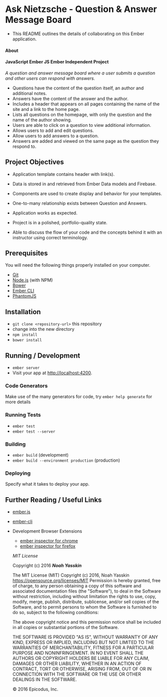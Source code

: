 # Ask Nietzsche - Question & Answer Message Board

* This README outlines the details of collaborating on this Ember application.

#### About
#### JavaScript Ember JS Ember Independent Project
_A question and answer message board where a user submits a question and other users can respond with answers._

* Questions have the content of the question itself, an author and additional notes.
* Answers have the content of the answer and the author.
* Includes a header that appears on all pages containing the name of the site and a link to the home page.
* Lists all questions on the homepage, with only the question and the name of the author showing.
* Users are able to click on a question to view additional information.
* Allows users to add and edit questions.
* Allow users to add answers to a question.
* Answers are added and viewed on the same page as the question they respond to.


## Project Objectives

* Application template contains header with link(s).

* Data is stored in and retrieved from Ember Data models and Firebase.

* Components are used to create display and behavior for your templates.

* One-to-many relationship exists between Question and Answers.

* Application works as expected.

* Project is in a polished, portfolio-quality state.

* Able to discuss the flow of your code and the concepts behind it with an instructor using correct terminology.

## Prerequisites

You will need the following things properly installed on your computer.

* [Git](http://git-scm.com/)
* [Node.js](http://nodejs.org/) (with NPM)
* [Bower](http://bower.io/)
* [Ember CLI](http://ember-cli.com/)
* [PhantomJS](http://phantomjs.org/)

## Installation

* `git clone <repository-url>` this repository
* change into the new directory
* `npm install`
* `bower install`

## Running / Development

* `ember server`
* Visit your app at [http://localhost:4200](http://localhost:4200).

### Code Generators

Make use of the many generators for code, try `ember help generate` for more details

### Running Tests

* `ember test`
* `ember test --server`

### Building

* `ember build` (development)
* `ember build --environment production` (production)

### Deploying

Specify what it takes to deploy your app.

## Further Reading / Useful Links

* [ember.js](http://emberjs.com/)
* [ember-cli](http://ember-cli.com/)
* Development Browser Extensions
  * [ember inspector for chrome](https://chrome.google.com/webstore/detail/ember-inspector/bmdblncegkenkacieihfhpjfppoconhi)
  * [ember inspector for firefox](https://addons.mozilla.org/en-US/firefox/addon/ember-inspector/)


  *MIT License*

  Copyright (c) 2016 **_Noah Yasskin_**

  The MIT License (MIT)
  Copyright (c) 2016, Noah Yasskin
  https://opensource.org/licenses/MIT
  Permission is hereby granted, free of charge, to any person obtaining a copy of this software and associated documentation files (the "Software"), to deal in the Software without restriction, including without limitation the rights to use, copy, modify, merge, publish, distribute, sublicense, and/or sell copies of the Software, and to permit persons to whom the Software is furnished to do so, subject to the following conditions:

  The above copyright notice and this permission notice shall be included in all copies or substantial portions of the Software.

  THE SOFTWARE IS PROVIDED "AS IS", WITHOUT WARRANTY OF ANY KIND, EXPRESS OR IMPLIED, INCLUDING BUT NOT LIMITED TO THE WARRANTIES OF MERCHANTABILITY, FITNESS FOR A PARTICULAR PURPOSE AND NONINFRINGEMENT. IN NO EVENT SHALL THE AUTHORS OR COPYRIGHT HOLDERS BE LIABLE FOR ANY CLAIM, DAMAGES OR OTHER LIABILITY, WHETHER IN AN ACTION OF CONTRACT, TORT OR OTHERWISE, ARISING FROM, OUT OF OR IN CONNECTION WITH THE SOFTWARE OR THE USE OR OTHER DEALINGS IN THE SOFTWARE.

  © 2016 Epicodus, Inc.
